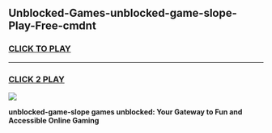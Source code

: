 
## Unblocked-Games-unblocked-game-slope-Play-Free-cmdnt
<h3>
<a href="https://premium76.site?title=unblocked-game-slope&ref=15A">CLICK TO PLAY</a></h3>
<hr>

<h3>
<a href="https://premium76.site?title=unblocked-game-slope&ref=15A">CLICK 2 PLAY</a>
  
</h3>

<a href="https://premium76.site?title=unblocked-game-slope&ref=15A"><img src="https://clearcache.store/games.png"></a>


**unblocked-game-slope games unblocked: Your Gateway to Fun and Accessible Online Gaming**
